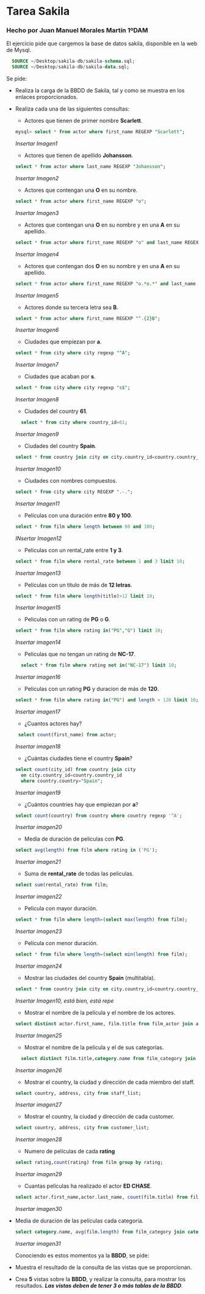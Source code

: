# Tarea Sakila  

### Hecho por Juan Manuel Morales Martín 1ºDAM  

El ejercicio pide que cargemos la base de datos sakila, disponible en la web de Mysql.

```sql
  SOURCE ~/Desktop/sakila-db/sakila-schema.sql;
  SOURCE ~/Desktop/sakila-db/sakila-data.sql;
```


Se pide:
- Realiza la carga de la BBDD de Sakila, tal y como se muestra en los enlaces proporcionados.
- Realiza cada una de las siguientes consultas:
    - Actores que tienen de primer nombre __Scarlett__.
    ```sql
    mysql> select * from actor where first_name REGEXP "Scarlett";   
    ```
    *Insertar Imagen1*
    - Actores que tienen de apellido __Johansson__.
    ```sql
    select * from actor where last_name REGEXP "Johansson";
    ```
    *Insertar Imagen2*
    - Actores que contengan una __O__ en su nombre.
    
    ```sql
    select * from actor where first_name REGEXP "o";
    ```
    *Insertar Imagen3*
    - Actores que contengan una __O__ en su nombre y en una __A__ en su apellido.
    ```sql
    select * from actor where first_name REGEXP "o" and last_name REGEXP "A";
     ```
     *Insertar Imagen4*
    - Actores que contengan dos __O__ en su nombre y en una __A__ en su apellido.
    ```sql
    select * from actor where first_name REGEXP "o.*o.*" and last_name REGEXP "A";
    ```
    *Insertar Imagen5*
    - Actores donde su tercera letra sea __B__.
    ```sql
    select * from actor where first_name REGEXP "^.{2}B";
    ```
    *Insertar Imagen6*
    - Ciudades que empiezan por __a__.
    ```sql
    select * from city where city regexp "^A";
    ```
    *Insertar Imagen7*
    - Ciudades que acaban por __s__.
    ```sql
    select * from city where city regexp "s$";
    ```
     *Insertar Imagen8*
    - Ciudades del country __61__.
    ```sql
      select * from city where country_id=61;
    ```
    *Insertar Imagen9*
    - Ciudades del country __Spain__.
    ```sql
    select * from country join city on city.country_id=country.country_id where country.country="Spain";
    
    ```
    *Insertar Imagen10*
    - Ciudades con nombres compuestos.
    ```sql
    select * from city where city REGEXP ".-.";
    ```
    *Insertar Imagen11*
    - Películas con una duración entre __80 y 100__.
    ```sql
    select * from film where length between 80 and 100;
    ```
    *INsertar Imagen12*
    - Peliculas con un rental_rate entre __1 y 3__.
    ```sql
    select * from film where rental_rate between 1 and 3 limit 10;
    ```
    *Insertar Imagen13*
    - Películas con un título de más de __12 letras__.
    ```sql
    select * from film where length(title)>12 limit 10;
    ```
    *Insertar Imagen15*
    - Peliculas con un rating de __PG__ o __G__.
    ```sql
    select * from film where rating in("PG","G") limit 10;
    ```
    *Insertar imagen14*
    - Peliculas que no tengan un rating de __NC-17__.
    ```sql
      select * from film where rating not in("NC-17") limit 10;
    ```
    *Insertar imagen16*
    - Peliculas con un rating __PG__ y duracion de más de __120__.
    ```sql
    select * from film where rating in("PG") and length > 120 limit 10;
    ```
    *Insertar imagen17*
    - ¿Cuantos actores hay?
    ```sql
     select count(first_name) from actor;
    ```
    *Insertar imagen18*
    - ¿Cuántas ciudades tiene el country __Spain__?
    ```sql
    select count(city_id) from country join city 
      on city.country_id=country.country_id 
      where country.country="Spain";
    ```
    *Insertar imagen19*
    - ¿Cuántos countries hay que empiezan por __a__?
    ```sql
    select count(country) from country where country regexp '^A';
    ```
    *Insertar imagen20*
    - Media de duración de peliculas con __PG__.
    ```sql
    select avg(length) from film where rating in ('PG');
    ```
    *Insertar imagen21*
    - Suma de __rental_rate__ de todas las peliculas.
    ```sql
    select sum(rental_rate) from film;
    ```
    *Insertar imagen22*
    - Pelicula con mayor duración.
    ```sql
    select * from film where length=(select max(length) from film);
    ```
    *Insertar imagen23*
    - Película con menor duración.
    ```sql
    select * from film where length=(select min(length) from film);
    ```
    *Insertar imagen24*
    - Mostrar las ciudades del country __Spain__ (multitabla).
    ```sql
    select * from country join city on city.country_id=country.country_id where country.country="Spain";
    
    ```
    *Insertar Imagen10, está bien, está repe*
    
    - Mostrar el nombre de la película y el nombre de los actores.
    ```sql
    select distinct actor.first_name, film.title from film_actor join actor on actor.actor_id=film_actor.actor_id join film on film.film_id=film_actor.film_id;
    ```
    *Insertar Imagen25*
    - Mostrar el nombre de la película y el de sus categorías.
    ```sql
      select distinct film.title,category.name from film_category join category on category.category_id=film_category.category_id join film on film.film_id=film_category.film_id;
    ```
    *Insertar imagen26*
    - Mostrar el country, la ciudad y dirección de cada miembro del staff.
    ```sql
    select country, address, city from staff_list;
    ```
    *Insertar imagen27*
    - Mostrar el country, la ciudad y dirección de cada customer.
    ```sql
    select country, address, city from customer_list;
    ```
    *Insertar imagen28*
    - Numero de películas de cada __rating__
    ```sql
    select rating,count(rating) from film group by rating;
    ```
    *Insertar imagen29*
    - Cuantas películas ha realizado el actor __ED CHASE__.
    ```sql
    select actor.first_name,actor.last_name, count(film.title) from film_actor join actor on actor.actor_id=film_actor.actor_id join film on film.film_id=film_actor.film_id where actor.first_name='ED' and actor.last_name='CHASE';
    
    ```
    *Insertar imagen30*
  
- Media de duración de las películas cada categoría.
    ```sql
    select category.name, avg(film.length) from film_category join category on category.category_id=film_category.category_id join film on film.film_id=film_category.film_id group by category.category_id;
    ```
    *Insertar imagen31*
    
    Conociendo es estos momentos ya la __BBDD__, se pide:
- Muestra el resultado de la consulta de las vistas que se proporcionan.
- Crea __5__ vistas sobre la __BBDD__, y realizar la consulta, para mostrar los resultados. ___Las vistas deben de tener 3 o más tablas de la BBDD___.
    
    
